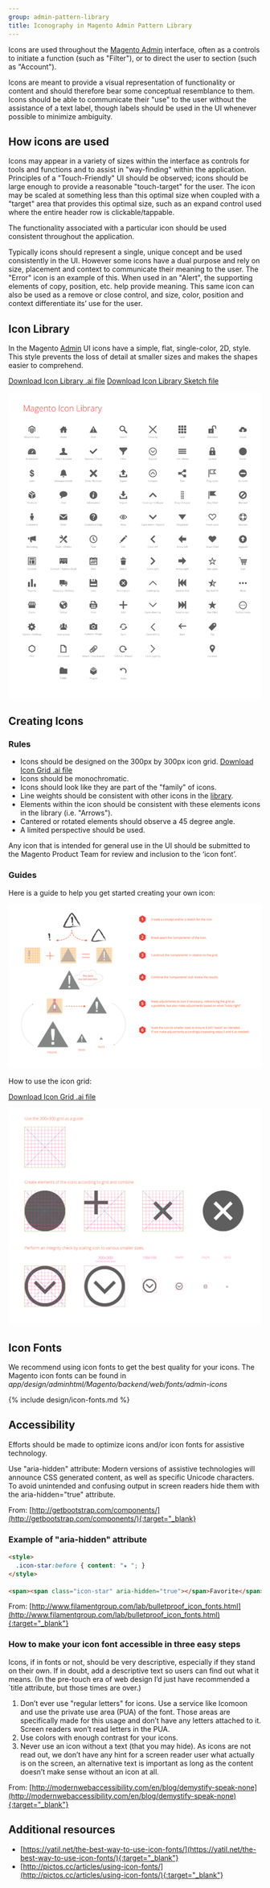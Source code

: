 ```yaml
---
group: admin-pattern-library
title: Iconography in Magento Admin Pattern Library
---
```

Icons are used throughout the [Magento Admin](https://glossary.magento.com/magento-admin) interface, often as a controls to initiate a function (such as "Filter"), or to direct the user to section (such as "Account").

Icons are meant to provide a visual representation of functionality or content and should therefore bear some conceptual resemblance to them. Icons should be able to communicate their "use" to the user without the assistance of a text label, though labels should be used in the UI whenever possible to minimize ambiguity.

## How icons are used

Icons may appear in a variety of sizes within the interface as controls for tools and functions and to assist in "way-finding" within the application.  Principles of a "Touch-Friendly" UI should be observed; icons should be large enough to provide a reasonable "touch-target" for the user.  The icon may be scaled at something less than this optimal size when coupled with a "target" area that provides this optimal size, such as an expand control used where the entire header row is clickable/tappable.

The functionality associated with a particular icon should be used consistent throughout the application.

Typically icons should represent a single, unique concept and be used consistently in the UI. However some icons have a dual purpose and rely on size, placement and context to communicate their meaning to the user.  The "Error" icon is an example of this. When used in an "Alert", the supporting elements of copy, position, etc. help provide meaning.  This same icon can also be used as a remove or close control, and size, color, position and context differentiate its’ use for the user.

## Icon Library

In the Magento [Admin](https://glossary.magento.com/admin) UI icons have a simple, flat, single-color, 2D, style. This style prevents the loss of detail at smaller sizes and makes the shapes easier to comprehend.

[Download Icon Library .ai file](src/Magento-icon-library.ai)
[Download Icon Library Sketch file](src/magento_icon_library.sketch)

![](img/Magento-icon-contact-sheet.png)

## Creating Icons

### Rules

*  Icons should be designed on the 300px by 300px icon grid. [Download Icon Grid .ai file](src/Magento_icon_grid_300x300.ai)
*  Icons should be monochromatic.
*  Icons should look like they are part of the "family" of icons.
*  Line weights should be consistent with other icons in the [library](https://glossary.magento.com/library).
*  Elements within the icon should be consistent with these elements icons in the library (i.e. "Arrows").
*  Cantered or rotated elements should observe a 45 degree angle.
*  A limited perspective should be used.

Any icon that is intended for general use in the UI should be submitted to the Magento Product Team for review and inclusion to the ‘icon font’.

### Guides

Here is a guide to help you get started creating your own icon:

![](img/icon-construction-guide.png)

How to use the icon grid:

[Download Icon Grid .ai file](src/Magento_icon_grid_300x300.ai)

![](img/using-icon-grid.png)

## Icon Fonts

We recommend using icon fonts to get the best quality for your icons. The Magento icon fonts can be found in _app/design/adminhtml/Magento/backend/web/fonts/admin-icons_

{% include design/icon-fonts.md %}

## Accessibility

Efforts should be made to optimize icons and/or icon fonts for assistive technology.

Use "aria-hidden" attribute:
Modern versions of assistive technologies will announce CSS generated content, as well as specific Unicode characters. To avoid unintended and confusing output in screen readers hide them with the aria-hidden="true" attribute.

From: [http://getbootstrap.com/components/](http://getbootstrap.com/components/){:target="_blank}

### Example of "aria-hidden" attribute

```html
<style>
  .icon-star:before { content: "★ "; }
</style>

<span><span class="icon-star" aria-hidden="true"></span>Favorite</span>
```

From: [http://www.filamentgroup.com/lab/bulletproof_icon_fonts.html](http://www.filamentgroup.com/lab/bulletproof_icon_fonts.html){:target="_blank"}

### How to make your icon font accessible in three easy steps

Icons, if in fonts or not, should be very descriptive, especially if they stand on their own. If in doubt, add a descriptive text so users can find out what it means. (In the pre-touch era of web design I’d just have recommended a `title attribute, but those times are over.)

1. Don’t ever use "regular letters" for icons. Use a service like Icomoon and use the private use area (PUA) of the font. Those areas are specifically made for this usage and don’t have any letters attached to it. Screen readers won’t read letters in the PUA.
2. Use colors with enough contrast for your icons.
3. Never use an icon without a text (that you may hide). As icons are not read out, we don’t have any hint for a screen reader user what actually is on the screen, an alternative text is important as long as the content doesn’t make sense without an icon at all.

From: [http://modernwebaccessibility.com/en/blog/demystify-speak-none](http://modernwebaccessibility.com/en/blog/demystify-speak-none){:target="_blank"}

## Additional resources

* [https://yatil.net/the-best-way-to-use-icon-fonts/](https://yatil.net/the-best-way-to-use-icon-fonts/){:target="_blank"}
* [http://pictos.cc/articles/using-icon-fonts/](http://pictos.cc/articles/using-icon-fonts/){:target="_blank"}
